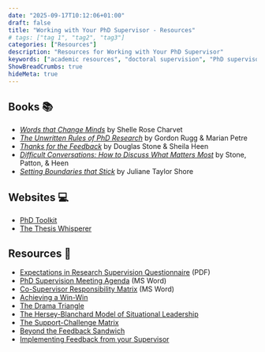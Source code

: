 ```yaml
---
date: "2025-09-17T10:12:06+01:00"
draft: false
title: "Working with Your PhD Supervisor - Resources"
# tags: ["tag 1", "tag2", "tag3"]
categories: ["Resources"]
description: "Resources for Working with Your PhD Supervisor"
keywords: ["academic resources", "doctoral supervision", "PhD supervisor"]
ShowBreadCrumbs: true
hideMeta: true
---
```


## Books 📚

- [_Words that Change Minds_](https://uk.bookshop.org/a/2760/9781733670302) by Shelle Rose Charvet
- [_The Unwritten Rules of PhD Research_](https://uk.bookshop.org/a/2760/9780335262120) by Gordon Rugg & Marian Petre
- [_Thanks for the Feedback_](https://uk.bookshop.org/a/2760/9780670922635) by Douglas Stone & Sheila Heen
- [_Difficult Conversations: How to Discuss What Matters Most_](https://uk.bookshop.org/a/2760/9780670921348) by Stone, Patton, & Heen
- [_Setting Boundaries that Stick_](https://uk.bookshop.org/a/2760/9781648481291) by Juliane Taylor Shore

## Websites 💻

- [PhD Toolkit](https://www.ithinkwell.com.au/resources/PhDToolkit)
- [The Thesis Whisperer](https://thesiswhisperer.com)

## Resources 🧭

- [Expectations in Research Supervision Questionnaire](/docs/Expectations-in-Research-Supervision-Questionnaire.pdf) (PDF)
- [PhD Supervision Meeting Agenda](/docs/PhD-Supervision-Meeting-Agenda.docx) (MS Word)
- [Co-Supervisor Responsibility Matrix](/docs/Co-Supervisor-Responsibility-Matrix.docx) (MS Word)
- [Achieving a Win-Win](../achieving-a-win-win/)
- [The Drama Triangle](../the-drama-triangle/)
- [The Hersey-Blanchard Model of Situational Leadership](../hersey-blanchard-doctoral-supervision/)
- [The Support-Challenge Matrix](../the-support-challenge-matrix/)
- [Beyond the Feedback Sandwich](../../../posts/beyond-the-feedback-sandwich/)
- [Implementing Feedback from your Supervisor](../../../posts/implementing-feedback-from-your-supervisor/)